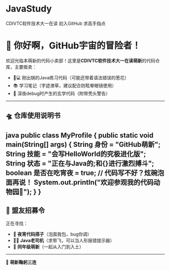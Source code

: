 # JavaStudy
CDIVTC软件技术大一在读
初入GitHub 求高手指点
# 👋 你好啊，GitHub宇宙的冒险者！
欢迎光临本萌新的代码小卖部！这里是**CDIVTC软件技术大一在读萌新**的代码仓库，主要贩卖：
- 🧑💻 刚出锅的Java练习代码（可能还带着语法错误的葱花）
- 📚 学习笔记（字迹潦草，建议配合防眩晕眼镜使用）
- 🍜 深夜debug时产生的玄学代码（附带秃头警告）
---
## 🛸 仓库使用说明书
java
public class MyProfile {
    public static void main(String[] args) {
        String 身份 = "GitHub萌新";
        String 技能 = "会写HelloWorld的究极进化版";
        String 状态 = "正在与Java的;和{}进行激烈搏斗";
        boolean 是否在吃宵夜 = true; // 代码写不好？炫碗泡面再说！
        System.out.println("欢迎参观我的代码动物园🐾");
    }
}
---
## 🤝 盟友招募令
正在寻找：
- 👯 **夜宵代码搭子**（泡面我包，bug你调）
- 🧑🏫 **Java老司机**（求带飞，可以当人形报错提示器）
- 👶 **同年级萌新**（一起从入门到入土）
---
🙇 **萌新鞠躬三连**  